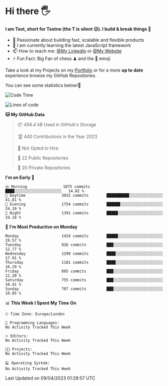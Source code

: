 # Hi there :raised_hand_with_fingers_splayed:
#### I am Tsot, short for Tsotne (the T is silent :wink:). I build & break things :space_invader:
- :telescope: Passionate about building fast, scalable and flexible products
- :seedling: I am currently learning the latest JavaScript framework 
- :mailbox: How to reach me: [@My LinkedIn](https://www.linkedin.com/in/tsotne-gvadzabia/) or [@My Website](https://tsotne.co.uk/contact)
- :zap: Fun Fact: Big Fan of chess ♟ and the 👾 emoji

Take a look at my Projects on my [Portfolio](https://tsotne.co.uk/) or for a more **up to date** experience browse my GitHub Repositories.

You can see some statistics below!:space_invader:
<!--START_SECTION:waka-->
![Code Time](http://img.shields.io/badge/Code%20Time-761%20hrs%202%20mins-blue)

![Lines of code](https://img.shields.io/badge/From%20Hello%20World%20I%27ve%20Written-4.4%20million%20lines%20of%20code-blue)

**🐱 My GitHub Data** 

> 📦 456.4 kB Used in GitHub's Storage 
 > 
> 🏆 440 Contributions in the Year 2023
 > 
> 🚫 Not Opted to Hire
 > 
> 📜 22 Public Repositories 
 > 
> 🔑 20 Private Repositories 
 > 
**I'm an Early 🐤** 

```text
🌞 Morning                1075 commits        ████░░░░░░░░░░░░░░░░░░░░░   14.82 % 
🌆 Daytime                3032 commits        ██████████░░░░░░░░░░░░░░░   41.81 % 
🌃 Evening                1754 commits        ██████░░░░░░░░░░░░░░░░░░░   24.19 % 
🌙 Night                  1391 commits        █████░░░░░░░░░░░░░░░░░░░░   19.18 % 
```
📅 **I'm Most Productive on Monday** 

```text
Monday                   1419 commits        █████░░░░░░░░░░░░░░░░░░░░   19.57 % 
Tuesday                  926 commits         ███░░░░░░░░░░░░░░░░░░░░░░   12.77 % 
Wednesday                1299 commits        ████░░░░░░░░░░░░░░░░░░░░░   17.91 % 
Thursday                 1181 commits        ████░░░░░░░░░░░░░░░░░░░░░   16.29 % 
Friday                   885 commits         ███░░░░░░░░░░░░░░░░░░░░░░   12.20 % 
Saturday                 755 commits         ███░░░░░░░░░░░░░░░░░░░░░░   10.41 % 
Sunday                   787 commits         ███░░░░░░░░░░░░░░░░░░░░░░   10.85 % 
```


📊 **This Week I Spent My Time On** 

```text
🕑︎ Time Zone: Europe/London

💬 Programming Languages: 
No Activity Tracked This Week

🔥 Editors: 
No Activity Tracked This Week

🐱‍💻 Projects: 
No Activity Tracked This Week

💻 Operating System: 
No Activity Tracked This Week
```


 Last Updated on 09/04/2023 01:28:57 UTC
<!--END_SECTION:waka-->
